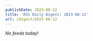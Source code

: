 ```yaml
---
publishDate: 2023-08-12
title: 'RSS Daily Digest: 2023-08-12'
url: /digest/2023-08-12
---
```


_No feeds today!_
